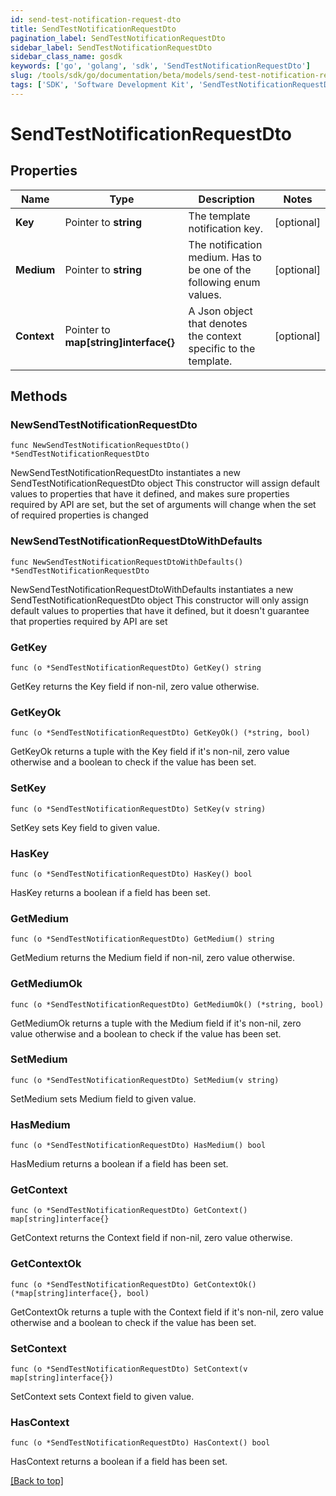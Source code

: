 ```yaml
---
id: send-test-notification-request-dto
title: SendTestNotificationRequestDto
pagination_label: SendTestNotificationRequestDto
sidebar_label: SendTestNotificationRequestDto
sidebar_class_name: gosdk
keywords: ['go', 'golang', 'sdk', 'SendTestNotificationRequestDto'] 
slug: /tools/sdk/go/documentation/beta/models/send-test-notification-request-dto
tags: ['SDK', 'Software Development Kit', 'SendTestNotificationRequestDto']
---
```


# SendTestNotificationRequestDto

## Properties

Name | Type | Description | Notes
------------ | ------------- | ------------- | -------------
**Key** | Pointer to **string** | The template notification key. | [optional] 
**Medium** | Pointer to **string** | The notification medium. Has to be one of the following enum values. | [optional] 
**Context** | Pointer to **map[string]interface{}** | A Json object that denotes the context specific to the template. | [optional] 

## Methods

### NewSendTestNotificationRequestDto

`func NewSendTestNotificationRequestDto() *SendTestNotificationRequestDto`

NewSendTestNotificationRequestDto instantiates a new SendTestNotificationRequestDto object
This constructor will assign default values to properties that have it defined,
and makes sure properties required by API are set, but the set of arguments
will change when the set of required properties is changed

### NewSendTestNotificationRequestDtoWithDefaults

`func NewSendTestNotificationRequestDtoWithDefaults() *SendTestNotificationRequestDto`

NewSendTestNotificationRequestDtoWithDefaults instantiates a new SendTestNotificationRequestDto object
This constructor will only assign default values to properties that have it defined,
but it doesn't guarantee that properties required by API are set

### GetKey

`func (o *SendTestNotificationRequestDto) GetKey() string`

GetKey returns the Key field if non-nil, zero value otherwise.

### GetKeyOk

`func (o *SendTestNotificationRequestDto) GetKeyOk() (*string, bool)`

GetKeyOk returns a tuple with the Key field if it's non-nil, zero value otherwise
and a boolean to check if the value has been set.

### SetKey

`func (o *SendTestNotificationRequestDto) SetKey(v string)`

SetKey sets Key field to given value.

### HasKey

`func (o *SendTestNotificationRequestDto) HasKey() bool`

HasKey returns a boolean if a field has been set.

### GetMedium

`func (o *SendTestNotificationRequestDto) GetMedium() string`

GetMedium returns the Medium field if non-nil, zero value otherwise.

### GetMediumOk

`func (o *SendTestNotificationRequestDto) GetMediumOk() (*string, bool)`

GetMediumOk returns a tuple with the Medium field if it's non-nil, zero value otherwise
and a boolean to check if the value has been set.

### SetMedium

`func (o *SendTestNotificationRequestDto) SetMedium(v string)`

SetMedium sets Medium field to given value.

### HasMedium

`func (o *SendTestNotificationRequestDto) HasMedium() bool`

HasMedium returns a boolean if a field has been set.

### GetContext

`func (o *SendTestNotificationRequestDto) GetContext() map[string]interface{}`

GetContext returns the Context field if non-nil, zero value otherwise.

### GetContextOk

`func (o *SendTestNotificationRequestDto) GetContextOk() (*map[string]interface{}, bool)`

GetContextOk returns a tuple with the Context field if it's non-nil, zero value otherwise
and a boolean to check if the value has been set.

### SetContext

`func (o *SendTestNotificationRequestDto) SetContext(v map[string]interface{})`

SetContext sets Context field to given value.

### HasContext

`func (o *SendTestNotificationRequestDto) HasContext() bool`

HasContext returns a boolean if a field has been set.


[[Back to top]](#) 


